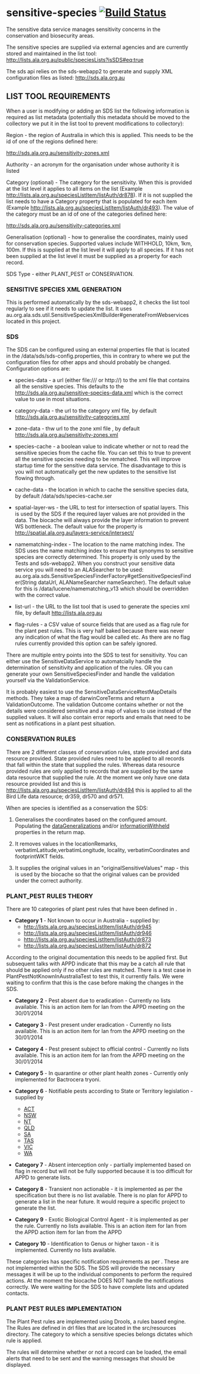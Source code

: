 # sensitive-species   [![Build Status](https://travis-ci.org/AtlasOfLivingAustralia/sensitive-species.svg?branch#master)](https://travis-ci.org/AtlasOfLivingAustralia/sensitive-species)


The sensitive data service manages sensitivity concerns in the conservation and biosecurity areas.

The sensitive species are supplied via external agencies and are currently stored and maintained in the list tool:
http://lists.ala.org.au/public/speciesLists?isSDS#eq:true

The sds api relies on the sds-webapp2 to generate and supply XML configuration files as listed:
http://sds.ala.org.au

## LIST TOOL REQUIREMENTS

When a user is modifying or adding an SDS list the following information is required as list metadata (potentially
this metadata should be moved to the collectory we put it in the list tool to prevent modifications to collectory):

Region - the region of Australia in which this is applied.  This needs to be the id of one of the regions defined here:

http://sds.ala.org.au/sensitivity-zones.xml

Authority - an acronym for the organisation under whose authority it is listed

Category (optional) - The category for the sensitivity. When this is provided at the list level it applies to all items
on the list (Example http://lists.ala.org.au/speciesListItem/listAuth/dr878).  If it is not supplied the list needs to have
a Category property that is populated for each item (Example
http://lists.ala.org.au/speciesListItem/listAuth/dr493).  The value of the category must be an id of one of the categories
defined here:

http://sds.ala.org.au/sensitivity-categories.xml

Generalisation (optional) - how to generalise the coordinates, mainly used for conservation species. Supported values include
WITHHOLD, 10km, 1km, 100m.  If this is supplied at the list level it will apply to all species. If it has not been supplied
 at the list level it must be supplied as a property for each record.

SDS Type - either PLANT_PEST or CONSERVATION.

### SENSITIVE SPECIES XML GENERATION
This is performed automatically by the sds-webapp2, it checks the list tool regularly to see if it needs to update the list.
It uses au.org.ala.sds.util.SensitiveSpeciesXmlBuilder#generateFromWebservices
located in this project.

### SDS
The SDS can be configured using an external properties file that is located in the /data/sds/sds-config.properties, this in contrary
to where we put the configuration files for other apps and should probably be changed. Configuration options are:

 * species-data - a url (either file:/// or http://) to the xml file that contains all the sensitive species. This defaults
               to the http://sds.ala.org.au/sensitive-species-data.xml which is the correct value to use in most situations.
 * category-data - the url to the category xml file, by default http://sds.ala.org.au/sensitivity-categories.xml

 * zone-data - thw url to the zone xml file , by default http://sds.ala.org.au/sensitivity-zones.xml

 * species-cache - a boolean value to indicate whether or not to read the sensitive species from the cache file. You can set
this to true to prevent all the sensitive species needing to be rematched. This will improve startup time for the sensitive
data service. The disadvantage to this is you will not automatically get the new updates to the sensitive list flowing through.

 * cache-data - the location in which to cache the sensitive species data, by default /data/sds/species-cache.ser

 * spatial-layer-ws - the URL to test for intersection of spatial layers. This is used by the SDS if the required layer values
are not provided in the data.  The biocache will always provide the layer information to prevent WS bottleneck. The default
value for the property is http://spatial.ala.org.au/layers-service/intersect/

 * namematching-index - The location to the name matching index. The SDS uses the name matching index to ensure that synonyms
to sensitive species are correctly determined. This property is only used by the Tests and sds-webapp2.  When you construct
your sensitive data service you will need to an ALASearcher to be used:
au.org.ala.sds.SensitiveSpeciesFinderFactory#getSensitiveSpeciesFinder(String dataUrl, ALANameSearcher nameSearcher).  The
default value for this is /data/lucene/namematching_v13 which should be overridden with the correct value.

 * list-url - the URL to the list tool that is used to generate the species xml file, by default http://lists.ala.org.au

 * flag-rules - a CSV value of source fields that are used as a flag rule for the plant pest rules. This is very half baked
because there was never any indication of what the flag would be called etc.  As there are no flag rules currently provided
this option can be safely ignored.

There are multiple entry points into the SDS to test for sensitivity. You can either use the SensitiveDataService to automatcially
handle the determination of sensitivity and application of the rules.  OR you can generate your own SensitiveSpeciesFinder
and handle the validation yourself via the ValidationService.

It is probably easiest to use the SensitiveDataService#testMapDetails methods. They take a map of darwinCoreTerms and return a
ValidationOutcome. The validation Outcome contains whether or not the details were considered sensitive and a map of values
to use instead of the supplied values. It will also contain error reports and emails that need to be sent as notifications
in a plant pest situation.

### CONSERVATION RULES ###
There are 2 different classes of conservation rules, state provided and data resource provided. State provided rules need
to be applied to all records that fall within the state that supplied the rules.  Whereas data resource provided rules
are only applied to records that are supplied by the same data resource that supplied the rule.  At the moment we only
have one data resource provided list and this is http://lists.ala.org.au/speciesListItem/listAuth/dr494 this is applied to
all the Bird Life data resource; dr359, dr570 and dr571.

When are species is identified as a conservation the SDS:
1. Generalises the coordinates based on the configured amount. Populating the [dataGeneralizations](http://rs.tdwg.org/dwc/terms/dataGeneralizations) 
and/or [informationWithheld](http://rs.tdwg.org/dwc/terms/informationWithheld) properties in the return map.

2. It removes values in the locationRemarks, verbatimLatitude,verbatimLongitude, locality, verbatimCoordinates and footprintWKT
fields.

3. It supplies the original values in an "originalSensitiveValues" map - this is used by the biocache so that the original
values can be provided under the correct authority.

### PLANT_PEST RULES THEORY ###
There are 10 categories of plant pest rules that have been defined in <TO DO LINK TO PDF doc>.

* **Category 1** - Not known to occur in Australia - supplied by:
  * http://lists.ala.org.au/speciesListItem/listAuth/dr945
  * http://lists.ala.org.au/speciesListItem/listAuth/dr946
  * http://lists.ala.org.au/speciesListItem/listAuth/dr873
  * http://lists.ala.org.au/speciesListItem/listAuth/dr872

According to the original documentation this needs to be applied first. But subsequent talks with APPD indicate that this
may be a catch all rule that should be applied only if no other rules are matched. There is a test case in
PlantPestNotKnownInAustraliaTest to test this, it currently fails. We were waiting to confirm that this is the case before
making the changes in the SDS.

* **Category 2** - Pest absent due to eradication - Currently no lists available. This is an action item for Ian from the APPD
meeting on the 30/01/2014

* **Category 3** - Pest present under eradication - Currently no lists available. This is an action item for Ian from the APPD
meeting on the 30/01/2014

* **Category 4** - Pest present subject to official control - Currently no lists available. This is an action item for Ian from the APPD
meeting on the 30/01/2014

* **Category 5** - In quarantine or other plant health zones - Currently only implemented for Bactrocera tryoni.

* **Category 6** - Notifiable pests according to State or Territory legislation - supplied by
  * [ACT](http://lists.ala.org.au/speciesListItem/listAuth/dr947)
  * [NSW](http://lists.ala.org.au/speciesListItem/listAuth/dr877)
  * [NT](http://lists.ala.org.au/speciesListItem/listAuth/dr878)
  * [QLD](http://lists.ala.org.au/speciesListItem/listAuth/dr879)
  * [SA](http://lists.ala.org.au/speciesListItem/listAuth/dr880)
  * [TAS](http://lists.ala.org.au/speciesListItem/listAuth/dr881)
  * [VIC](http://lists.ala.org.au/speciesListItem/listAuth/dr882)
  * [WA](http://lists.ala.org.au/speciesListItem/listAuth/dr883)

* **Category 7** - Absent interception only - partially implemented based on flag in record but will not be fully supported because
it is too difficult for APPD to generate lists.

* **Category 8** - Transient non actionable - it is implemented as per the specification but there is no list available. There
is no plan for APPD to generate a list in the near future. It would require a specific project to generate the list.

* **Category 9** - Exotic Biological Control Agent - it is implemented as per the rule. Currently no lists available. This is an
action item for Ian from the APPD action item for Ian from the APPD

* **Category 10** - Identification to Genus or higher taxon - it is implemented. Currently no lists available.

These categories has specific notification requirements as per <TO DO link to XLSX document>.  These are not implemented
within the SDS. The SDS will provide the necessary messages it will be up to the individual components to perform the required
actions. At the moment the biocache DOES NOT handle the notifications correctly.  We were waiting for the SDS to have complete
lists and updated contacts.

### PLANT PEST RULES IMPLEMENTATION ###

The Plant Pest rules are implemented using Drools, a rules based engine. The Rules are defined in drl files that are
located in the src/resources directory.  The category to which a sensitive species belongs dictates which rule is applied.

The rules will determine whether or not a record can be loaded, the email alerts that need to be sent and the warning
messages that should be displayed.
